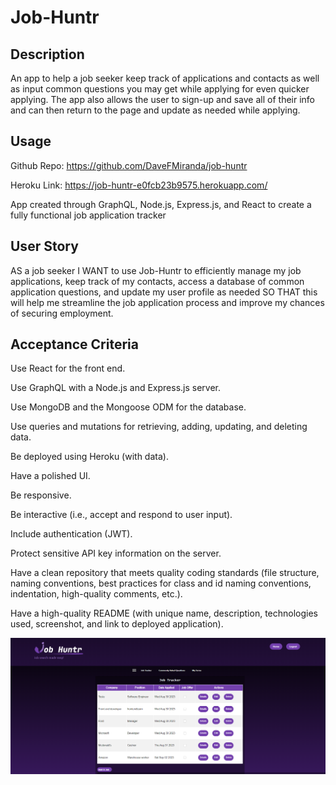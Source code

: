 # Job-Huntr

## Description 

An app to help a job seeker keep track of applications and contacts as well as input common questions you may get while applying for even quicker applying. The app also allows the user to sign-up and save all of their info and can then return to the page and update as needed while applying.


## Usage 
Github Repo: https://github.com/DaveFMiranda/job-huntr

Heroku Link: https://job-huntr-e0fcb23b9575.herokuapp.com/

App created through GraphQL, Node.js, Express.js, and React to create a fully functional job application tracker

## User Story

AS a job seeker
I WANT to use Job-Huntr to efficiently manage my job applications, keep track of my contacts, access a database of common application questions, and update my user profile as needed
SO THAT this will help me streamline the job application process and improve my chances of securing employment.

## Acceptance Criteria

Use React for the front end.

Use GraphQL with a Node.js and Express.js server.

Use MongoDB and the Mongoose ODM for the database.

Use queries and mutations for retrieving, adding, updating, and deleting data.

Be deployed using Heroku (with data).

Have a polished UI.

Be responsive.

Be interactive (i.e., accept and respond to user input).

Include authentication (JWT).

Protect sensitive API key information on the server.

Have a clean repository that meets quality coding standards (file structure, naming conventions, best practices for class and id naming conventions, indentation, high-quality comments, etc.).

Have a high-quality README (with unique name, description, technologies used, screenshot, and link to deployed application).

![Job-Huntr](/client/public/job-huntr1.png)
